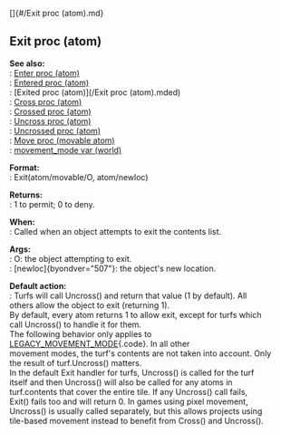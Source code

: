 []{#/Exit proc (atom).md}    
## Exit proc (atom)    
**See also:**    
:   [Enter proc (atom)](/atom/proc/Enter)    
:   [Entered proc (atom)](/atom/proc/Entered)    
:   [Exited proc (atom)](/Exit proc (atom).mded)    
:   [Cross proc (atom)](/atom/proc/Cross)    
:   [Crossed proc (atom)](/atom/proc/Crossed)    
:   [Uncross proc (atom)](/atom/proc/Uncross)    
:   [Uncrossed proc (atom)](/atom/proc/Uncrossed)    
:   [Move proc (movable atom)](/atom/movable/proc/Move)    
:   [movement_mode var (world)](/world/var/movement_mode)    
<!-- -->    
**Format:**    
:   Exit(atom/movable/O, atom/newloc)    
<!-- -->    
**Returns:**    
:   1 to permit; 0 to deny.    
<!-- -->    
**When:**    
:   Called when an object attempts to exit the contents list.    
<!-- -->    
**Args:**    
:   O: the object attempting to exit.    
:   [newloc]{byondver="507"}: the object\'s new location.    
<!-- -->    
**Default action:**    
:   Turfs will call Uncross() and return that value (1 by default). All    
    others allow the object to exit (returning 1).    
By default, every atom returns 1 to allow exit, except for turfs which    
call Uncross() to handle it for them.    
The following behavior only applies to    
[LEGACY_MOVEMENT_MODE](/world/var/movement_mode){.code}. In all other    
movement modes, the turf\'s contents are not taken into account. Only    
the result of turf.Uncross() matters.    
In the default Exit handler for turfs, Uncross() is called for the turf    
itself and then Uncross() will also be called for any atoms in    
turf.contents that cover the entire tile. If any Uncross() call fails,    
Exit() fails too and will return 0. In games using pixel movement,    
Uncross() is usually called separately, but this allows projects using    
tile-based movement instead to benefit from Cross() and Uncross().  